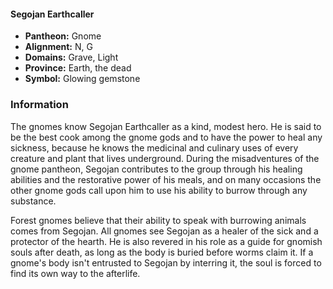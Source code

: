 #### Segojan Earthcaller
- **Pantheon:** Gnome
- **Alignment:** N, G
- **Domains:** Grave, Light
- **Province:** Earth, the dead
- **Symbol:** Glowing gemstone
### Information

The gnomes know Segojan Earthcaller as a kind, modest hero. He is said to be the best cook among the gnome gods and to have the power to heal any sickness, because he knows the medicinal and culinary uses of every creature and plant that lives underground. During the misadventures of the gnome pantheon, Segojan contributes to the group through his healing abilities and the restorative power of his meals, and on many occasions the other gnome gods call upon him to use his ability to burrow through any substance.

Forest gnomes believe that their ability to speak with burrowing animals comes from Segojan. All gnomes see Segojan as a healer of the sick and a protector of the hearth. He is also revered in his role as a guide for gnomish souls after death, as long as the body is buried before worms claim it. If a gnome's body isn't entrusted to Segojan by interring it, the soul is forced to find its own way to the afterlife.